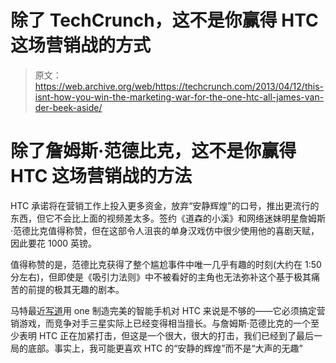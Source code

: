 # 除了 TechCrunch，这不是你赢得 HTC 这场营销战的方式

> 原文：<https://web.archive.org/web/https://techcrunch.com/2013/04/12/this-isnt-how-you-win-the-marketing-war-for-the-one-htc-all-james-van-der-beek-aside/>

# 除了詹姆斯·范德比克，这不是你赢得 HTC 这场营销战的方法

HTC 承诺将在营销工作上投入更多资金，放弃“安静辉煌”的口号，推出更流行的东西，但它不会比上面的视频差太多。签约《道森的小溪》和网络迷妹明星詹姆斯·范德比克值得称赞，但在这部令人沮丧的单身汉戏仿中很少使用他的喜剧天赋，因此要花 1000 英镑。

值得称赞的是，范德比克获得了整个尴尬事件中唯一几乎有趣的时刻(大约在 1:50 分左右)，但即使是《吸引力法则》中不被看好的主角也无法弥补这个基于极其痛苦的前提的极其无趣的剧本。

马特最近[写道](https://web.archive.org/web/20221007025754/https://beta.techcrunch.com/2013/04/08/making-the-perfect-phone-is-not-enough/?utm_medium=referral&utm_source=pulsenews)用 one 制造完美的智能手机对 HTC 来说是不够的——它必须搞定营销游戏，而竞争对手三星实际上已经变得相当擅长。与詹姆斯·范德比克的一个至少表明 HTC 正在加紧打击，但这是一个很大，很大的打击，我们已经到了最后一局的底部。事实上，我可能更喜欢 HTC 的“安静的辉煌”而不是“大声的无趣”